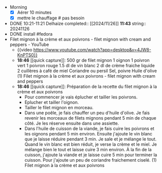 - Morning
  * [x] Aérer 10 minutes
  * [x] mettre le chauffage # pas besoin
- DONE 10:21-11:21 Delhaize
  completed:: [[2024/11/26]] **11:43**
  string:: 20241126
- DONE install #fedora
- Filet mignon à la crème et aux poivrons - filet mignon with cream and peppers - YouTube
	- {{video https://www.youtube.com/watch?app=desktop&v=4JW8-KnPTS0}}
	- **18:46** [[quick capture]]: 500 gr de filet mignon 1 oignon 1 poivron vert 1 poivron rouge 1.5 dl de vin blanc 2 dl de crème fraiche liquide 2 cuillères à café de miel Coriandre ou persil Sel, poivre Huile d'olive (1) Filet mignon à la crème et aux poivrons - filet mignon with cream and peppers
	- **18:46** [[quick capture]]: Préparation de la recette du filet mignon à la crème et aux poivrons
		- Pour commencer je vais éplucher et tailler les poivrons.
		- Eplucher et tailler l'oignon.
		- Tailler le filet mignon en morceau.
		- Dans une poêle, je fais chauffer un peu d'huile d'olive. Je fais revenir les morceaux de filets mignons pendant 5 min de chaque côté. Je les réserve ensuite dans une assiette.
		- Dans l'huile de cuisson de la viande, je fais cuire les poivrons et les oignons pendant 5 min environ. Ensuite j'ajoute le vin blanc que je laisse réduire pendant 3 min. Je sale et je mélange le tout. Quand le vin blanc est bien réduit, je verse la crème et le miel. Je mélange bien le tout et laisse cuire 3 min environ. À la fin de la cuisson, j'ajoute la viande et je laisse cuire 5 min pour terminer la cuisson. Pour j'ajoute un peu de coriandre fraichement ciselé. (1) Filet mignon à la crème et aux poivrons